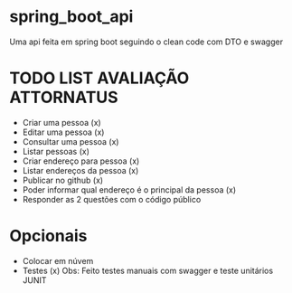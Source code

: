 # spring_boot_api
Uma api feita em spring boot seguindo o clean code com DTO e swagger
# TODO LIST AVALIAÇÃO ATTORNATUS

- Criar uma pessoa (x)
- Editar uma pessoa (x)
- Consultar uma pessoa (x)
- Listar pessoas (x)
- Criar endereço para pessoa (x)
- Listar endereços da pessoa (x)
- Publicar no github (x)
- Poder informar qual endereço é o principal da pessoa (x)
- Responder as 2 questões com o código público

# Opcionais

- Colocar em núvem
- Testes (x) Obs: Feito testes manuais com swagger e teste unitários JUNIT
